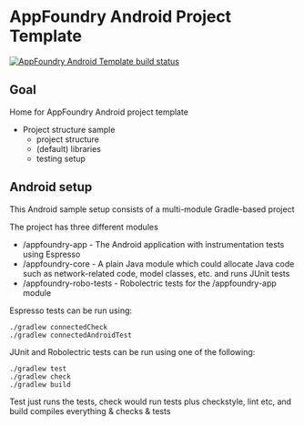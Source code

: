 # AppFoundry Android Project Template

[![AppFoundry Android Template build status](https://travis-ci.org/appfoundry/android-project-template.svg?branch=feature%2Ftravis-build)](https://travis-ci.org/appfoundry/android-project-template)

## Goal

Home for AppFoundry Android project template

* Project structure sample
    - project structure
    - (default) libraries
    - testing setup

## Android setup


This Android sample setup consists of a multi-module Gradle-based project

The project has three different modules  
* /appfoundry-app - The Android application with instrumentation tests using Espresso
* /appfoundry-core - A plain Java module which could allocate Java code such as network-related code, model classes, etc. and runs JUnit tests
* /appfoundry-robo-tests - Robolectric tests for the /appfoundry-app module

Espresso tests can be run using:
~~~~
./gradlew connectedCheck
./gradlew connectedAndroidTest
~~~~

JUnit and Robolectric tests can be run using one of the following:
~~~~
./gradlew test
./gradlew check
./gradlew build
~~~~

Test just runs the tests, check would run tests plus checkstyle, lint etc, and build compiles everything & checks & tests
 
 


